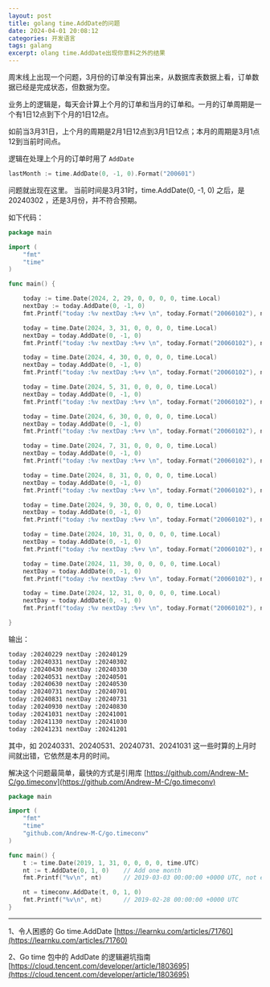 ```yaml
---
layout: post
title: golang time.AddDate的问题
date: 2024-04-01 20:08:12
categories: 开发语言
tags: galang 
excerpt: olang time.AddDate出现你意料之外的结果
---
```


 

周末线上出现一个问题，3月份的订单没有算出来，从数据库表数据上看，订单数据已经是完成状态，但数据为空。

业务上的逻辑是，每天会计算上个月的订单和当月的订单和。一月的订单周期是一个有1日12点到下个月的1日12点。

如前当3月31日，上个月的周期是2月1日12点到3月1日12点；本月的周期是3月1点12到当前时间点。 

逻辑在处理上个月的订单时用了 `AddDate`

```go
lastMonth := time.AddDate(0, -1, 0).Format("200601")
```

问题就出现在这里。 当前时间是3月31时，time.AddDate(0, -1, 0) 之后，是 20240302 ，还是3月份，并不符合预期。

如下代码：

```go
package main

import (
	"fmt"
	"time"
)

func main() {

	today := time.Date(2024, 2, 29, 0, 0, 0, 0, time.Local)
	nextDay := today.AddDate(0, -1, 0)
	fmt.Printf("today :%v nextDay :%+v \n", today.Format("20060102"), nextDay.Format("20060102"))

	today = time.Date(2024, 3, 31, 0, 0, 0, 0, time.Local)
	nextDay = today.AddDate(0, -1, 0)
	fmt.Printf("today :%v nextDay :%+v \n", today.Format("20060102"), nextDay.Format("20060102"))

	today = time.Date(2024, 4, 30, 0, 0, 0, 0, time.Local)
	nextDay = today.AddDate(0, -1, 0)
	fmt.Printf("today :%v nextDay :%+v \n", today.Format("20060102"), nextDay.Format("20060102"))

	today = time.Date(2024, 5, 31, 0, 0, 0, 0, time.Local)
	nextDay = today.AddDate(0, -1, 0)
	fmt.Printf("today :%v nextDay :%+v \n", today.Format("20060102"), nextDay.Format("20060102"))

	today = time.Date(2024, 6, 30, 0, 0, 0, 0, time.Local)
	nextDay = today.AddDate(0, -1, 0)
	fmt.Printf("today :%v nextDay :%+v \n", today.Format("20060102"), nextDay.Format("20060102"))

	today = time.Date(2024, 7, 31, 0, 0, 0, 0, time.Local)
	nextDay = today.AddDate(0, -1, 0)
	fmt.Printf("today :%v nextDay :%+v \n", today.Format("20060102"), nextDay.Format("20060102"))

	today = time.Date(2024, 8, 31, 0, 0, 0, 0, time.Local)
	nextDay = today.AddDate(0, -1, 0)
	fmt.Printf("today :%v nextDay :%+v \n", today.Format("20060102"), nextDay.Format("20060102"))

	today = time.Date(2024, 9, 30, 0, 0, 0, 0, time.Local)
	nextDay = today.AddDate(0, -1, 0)
	fmt.Printf("today :%v nextDay :%+v \n", today.Format("20060102"), nextDay.Format("20060102"))

	today = time.Date(2024, 10, 31, 0, 0, 0, 0, time.Local)
	nextDay = today.AddDate(0, -1, 0)
	fmt.Printf("today :%v nextDay :%+v \n", today.Format("20060102"), nextDay.Format("20060102"))

	today = time.Date(2024, 11, 30, 0, 0, 0, 0, time.Local)
	nextDay = today.AddDate(0, -1, 0)
	fmt.Printf("today :%v nextDay :%+v \n", today.Format("20060102"), nextDay.Format("20060102"))

	today = time.Date(2024, 12, 31, 0, 0, 0, 0, time.Local)
	nextDay = today.AddDate(0, -1, 0)
	fmt.Printf("today :%v nextDay :%+v \n", today.Format("20060102"), nextDay.Format("20060102"))

}

```

输出：

```bash 
today :20240229 nextDay :20240129
today :20240331 nextDay :20240302
today :20240430 nextDay :20240330
today :20240531 nextDay :20240501
today :20240630 nextDay :20240530
today :20240731 nextDay :20240701
today :20240831 nextDay :20240731
today :20240930 nextDay :20240830
today :20241031 nextDay :20241001
today :20241130 nextDay :20241030
today :20241231 nextDay :20241201
```
其中，如  20240331、20240531、20240731、20241031 这一些时算的上月时间就出错，它依然是本月的时间。

解决这个问题最简单，最快的方式是引用库 [https://github.com/Andrew-M-C/go.timeconv](https://github.com/Andrew-M-C/go.timeconv)

```go
package main

import (
	"fmt"
	"time"
	"github.com/Andrew-M-C/go.timeconv"
)

func main() {
	t := time.Date(2019, 1, 31, 0, 0, 0, 0, time.UTC)
	nt := t.AddDate(0, 1, 0)	// Add one month
	fmt.Printf("%v\n", nt)		// 2019-03-03 00:00:00 +0000 UTC, not expected

	nt = timeconv.AddDate(t, 0, 1, 0)
	fmt.Printf("%v\n", nt)		// 2019-02-28 00:00:00 +0000 UTC
}
```


----
1、令人困惑的 Go time.AddDate [https://learnku.com/articles/71760](https://learnku.com/articles/71760)

2、Go time 包中的 AddDate 的逻辑避坑指南 [https://cloud.tencent.com/developer/article/1803695](https://cloud.tencent.com/developer/article/1803695)